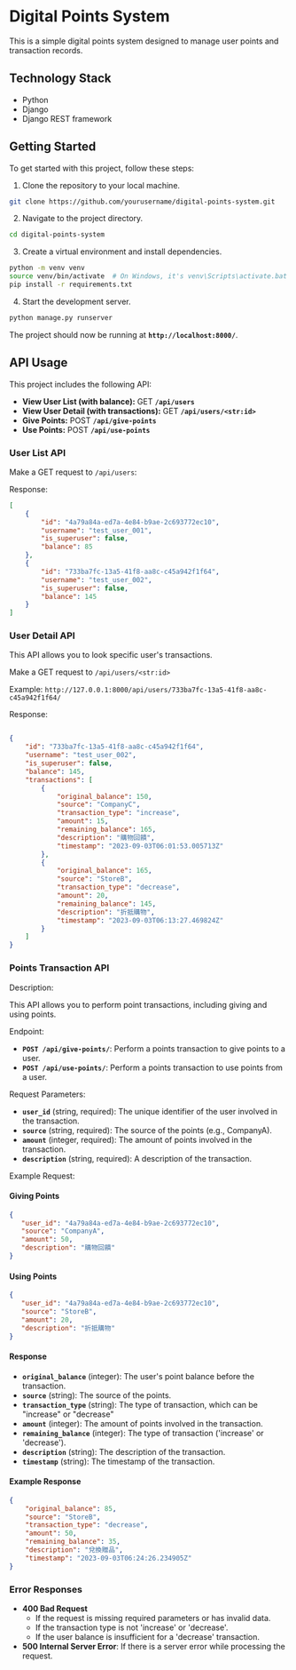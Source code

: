 # **Digital Points System**

This is a simple digital points system designed to manage user points and transaction records.
## **Technology Stack**

- Python
- Django
- Django REST framework

## **Getting Started**

To get started with this project, follow these steps:

1. Clone the repository to your local machine.

```bash
git clone https://github.com/yourusername/digital-points-system.git
```
2. Navigate to the project directory.

```bash
cd digital-points-system
```

3. Create a virtual environment and install dependencies.
```bash
python -m venv venv
source venv/bin/activate  # On Windows, it's venv\Scripts\activate.bat
pip install -r requirements.txt
```

4. Start the development server.
```bash
python manage.py runserver
```

The project should now be running at **`http://localhost:8000/`**.


## **API Usage**

This project includes the following API:

- **View User List (with balance):** GET **`/api/users`**
- **View User Detail (with transactions):** GET **`/api/users/<str:id>`**
- **Give Points:** POST **`/api/give-points`**
- **Use Points:** POST **`/api/use-points`**


### User List API

Make a GET request to `/api/users`:

Response:

```json
[
    {
        "id": "4a79a84a-ed7a-4e84-b9ae-2c693772ec10",
        "username": "test_user_001",
        "is_superuser": false,
        "balance": 85
    },
    {
        "id": "733ba7fc-13a5-41f8-aa8c-c45a942f1f64",
        "username": "test_user_002",
        "is_superuser": false,
        "balance": 145
    }
]
```
### User Detail API

This API allows you to look specific user's transactions.

Make a GET request to `/api/users/<str:id>`

Example:
`http://127.0.0.1:8000/api/users/733ba7fc-13a5-41f8-aa8c-c45a942f1f64/`

Response:

```json

{
    "id": "733ba7fc-13a5-41f8-aa8c-c45a942f1f64",
    "username": "test_user_002",
    "is_superuser": false,
    "balance": 145,
    "transactions": [
        {
            "original_balance": 150,
            "source": "CompanyC",
            "transaction_type": "increase",
            "amount": 15,
            "remaining_balance": 165,
            "description": "購物回饋",
            "timestamp": "2023-09-03T06:01:53.005713Z"
        },
        {
            "original_balance": 165,
            "source": "StoreB",
            "transaction_type": "decrease",
            "amount": 20,
            "remaining_balance": 145,
            "description": "折抵購物",
            "timestamp": "2023-09-03T06:13:27.469824Z"
        }
    ]
}
```

### **Points Transaction API**

Description:

This API allows you to perform point transactions, including giving and using points.

Endpoint: 

- **`POST /api/give-points/`**: Perform a points transaction to give points to a user.
- **`POST /api/use-points/`**: Perform a points transaction to use points from a user.

Request Parameters: 

- **`user_id`** (string, required): The unique identifier of the user involved in the transaction.
- **`source`** (string, required): The source of the points (e.g., CompanyA).
- **`amount`** (integer, required): The amount of points involved in the transaction.
- **`description`** (string, required): A description of the transaction.

Example Request:

#### **Giving Points**

```json
{
   "user_id": "4a79a84a-ed7a-4e84-b9ae-2c693772ec10",
   "source": "CompanyA",
   "amount": 50,
   "description": "購物回饋"
}

```

#### **Using Points**

```json
{
   "user_id": "4a79a84a-ed7a-4e84-b9ae-2c693772ec10",
   "source": "StoreB",
   "amount": 20,
   "description": "折抵購物"
}

```

#### Response


- **`original_balance`** (integer): The user's point balance before the transaction.
- **`source`** (string): The source of the points.
- **`transaction_type`** (string): The type of transaction, which can be "increase" or "decrease"
- **`amount`** (integer): The amount of points involved in the transaction.
- **`remaining_balance`** (integer): The type of transaction ('increase' or 'decrease').
- **`description`** (string): The description of the transaction.
- **`timestamp`** (string): The timestamp of the transaction.

#### Example Response

```json
{
    "original_balance": 85,
    "source": "StoreB",
    "transaction_type": "decrease",
    "amount": 50,
    "remaining_balance": 35,
    "description": "兌換贈品",
    "timestamp": "2023-09-03T06:24:26.234905Z"
}

```

### Error Responses

- **400 Bad Request**
  - If the request is missing required parameters or has invalid data.
  - If the transaction type is not 'increase' or 'decrease'.
  - If the user balance is insufficient for a 'decrease' transaction.
- **500 Internal Server Error**: If there is a server error while processing the request.

